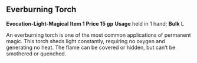 ## Everburning Torch 
**Evocation-Light-Magical**   **Item 1
**Price** 15 gp**
**Usage** held in 1 hand; **Bulk** L

An everburning torch is one of the most common applications
of permanent magic. This torch sheds light constantly, requiring
no oxygen and generating no heat. The flame can be covered or
hidden, but can’t be smothered or quenched.